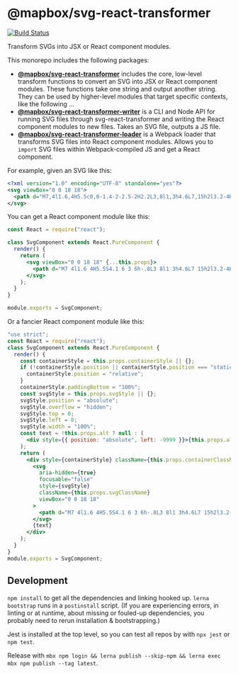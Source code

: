 # @mapbox/svg-react-transformer

[![Build Status](https://travis-ci.com/mapbox/svg-react-transformer.svg?branch=main)](https://travis-ci.com/mapbox/svg-react-transformer)

Transform SVGs into JSX or React component modules.

This monorepo includes the following packages:

- [**@mapbox/svg-react-transformer**](./packages/svg-react-transformer) includes the core, low-level transform functions to convert an SVG into JSX or React component modules. These functions take one string and output another string. They can be used by higher-level modules that target specific contexts, like the following ...
- [**@mapbox/svg-react-transformer-writer**](./packages/svg-react-transformer-writer) is a CLI and Node API for running SVG files through svg-react-transformer and writing the React component modules to new files. Takes an SVG file, outputs a JS file.
- [**@mapbox/svg-react-transformer-loader**](./packages/svg-react-transformer-loader) is a Webpack loader that transforms SVG files into React component modules. Allows you to `import` SVG files within Webpack-compiled JS and get a React component.

For example, given an SVG like this:

```svg
<?xml version="1.0" encoding="UTF-8" standalone="yes"?>
<svg viewBox="0 0 18 18">
  <path d="M7,4l1.6,4H5.5c0,0-1.4-2-2.5-2H2.2L3,8l1,3h4.6L7,15h2l3.2-4H14c1,0,2-0.7,2-1.5S15,8,14,8h-1.8L9,4H7z"/>
</svg>
```

You can get a React component module like this:

```jsx
const React = require("react");

class SvgComponent extends React.PureComponent {
  render() {
    return (
      <svg viewBox="0 0 18 18" {...this.props}>
        <path d="M7 4l1.6 4H5.5S4.1 6 3 6h-.8L3 8l1 3h4.6L7 15h2l3.2-4H14c1 0 2-.7 2-1.5S15 8 14 8h-1.8L9 4H7z" />
      </svg>
    );
  }
}

module.exports = SvgComponent;
```

Or a fancier React component module like this:

```jsx
"use strict";
const React = require("react");
class SvgComponent extends React.PureComponent {
  render() {
    const containerStyle = this.props.containerStyle || {};
    if (!containerStyle.position || containerStyle.position === "static") {
      containerStyle.position = "relative";
    }
    containerStyle.paddingBottom = "100%";
    const svgStyle = this.props.svgStyle || {};
    svgStyle.position = "absolute";
    svgStyle.overflow = "hidden";
    svgStyle.top = 0;
    svgStyle.left = 0;
    svgStyle.width = "100%";
    const text = !this.props.alt ? null : (
      <div style={{ position: "absolute", left: -9999 }}>{this.props.alt}</div>
    );
    return (
      <div style={containerStyle} className={this.props.containerClassName}>
        <svg
          aria-hidden={true}
          focusable="false"
          style={svgStyle}
          className={this.props.svgClassName}
          viewBox="0 0 18 18"
        >
          <path d="M7 4l1.6 4H5.5S4.1 6 3 6h-.8L3 8l1 3h4.6L7 15h2l3.2-4H14c1 0 2-.7 2-1.5S15 8 14 8h-1.8L9 4H7z" />
        </svg>
        {text}
      </div>
    );
  }
}
module.exports = SvgComponent;
```

## Development

`npm install` to get all the dependencies and linking hooked up.
`lerna bootstrap` runs in a `postinstall` script.
(If you are experiencing errors, in linting or at runtime, about missing or fouled-up dependencies, you probably need to rerun installation & bootstrapping.)

Jest is installed at the top level, so you can test all repos by with `npx jest` or `npm test`.

Release with `mbx npm login && lerna publish --skip-npm && lerna exec mbx npm publish --tag latest`.
